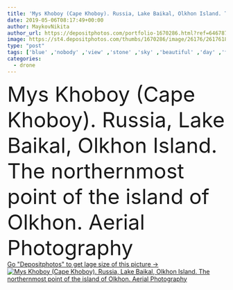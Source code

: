 ```yaml
---
title: 'Mys Khoboy (Cape Khoboy). Russia, Lake Baikal, Olkhon Island. Th'
date: 2019-05-06T08:17:49+00:00
author: MaykovNikita
author_url: https://depositphotos.com/portfolio-1670286.html?ref=64678756
image: https://st4.depositphotos.com/thumbs/1670286/image/26176/261761846/api_thumb_450.jpg?forcejpeg=true
type: "post"
tags: ['blue' ,'nobody' ,'view' ,'stone' ,'sky' ,'beautiful' ,'day' ,'travel' ,'summer' ,'nature' ,'outdoor' ,'water' ,'air' ,'flying' ,'tree' ,'cloud' ,'mountain' ,'sea' ,'landscape' ,'horizon' ,'bay' ,'coast' ,'coastline' ,'rock' ,'shore' ,'tourism' ,'wild' ,'northern' ,'Russia' ,'top' ,'waves' ,'lake' ,'asia' ,'above' ,'rocky' ,'cliff' ,'island' ,'siberia' ,'cape' ,'larch' ,'baikal' ,'Olkhon' ,'khoboy' ,'top view' ,'Olhon' ,'baikal lake' ,'flying camera' ,'hoboy' ,'drone flying' ]
categories: 
  - drone
---
```

<div aling="center">
            <font size="60"> Mys Khoboy (Cape Khoboy). Russia, Lake Baikal, Olkhon Island. The northernmost point of the island of Olkhon. Aerial Photography</font>   
</div>
<div>
    <a href='https://st4.depositphotos.com/thumbs/1670286/image/26176/261761846/api_thumb_450.jpg?forcejpeg=true?ref=64678756' target=_blank > Go "Depositphotos" to get lage size of this picture ->
        <img href='https://st4.depositphotos.com/thumbs/1670286/image/26176/261761846/api_thumb_450.jpg?forcejpeg=true?ref=64678756' src='https://st4.depositphotos.com/1670286/26176/i/950/depositphotos_261761846-stock-photo-mys-khoboy-cape-khoboy-russia.jpg?forcejpeg=true' alt='Mys Khoboy (Cape Khoboy). Russia, Lake Baikal, Olkhon Island. The northernmost point of the island of Olkhon. Aerial Photography' >
    </a>
</div>
